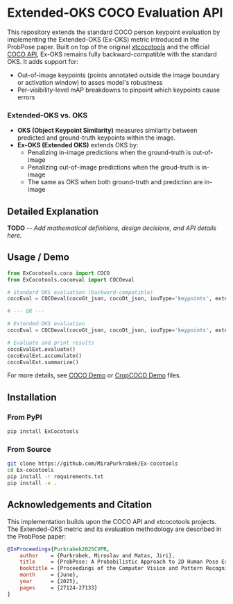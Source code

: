 # Extended-OKS COCO Evaluation API

This repository extends the standard COCO person keypoint evaluation by implementing the Extended-OKS (Ex-OKS) metric introduced in the ProbPose paper. Built on top of the original [xtcocotools](https://github.com/jin-s13/xtcocoapi/) and the official [COCO API](https://github.com/cocodataset/cocoapi), Ex-OKS remains fully backward-compatible with the standard OKS. It adds support for:

- Out-of-image keypoints (points annotated outside the image boundary or activation window) to asses model's robustness
- Per-visibility-level mAP breakdowns to pinpoint which keypoints cause errors

### Extended-OKS vs. OKS

- **OKS (Object Keypoint Similarity)** measures similarity between predicted and ground-truth keypoints within the image.
- **Ex-OKS (Extended OKS)** extends OKS by:
  - Penalizing in-image predictions when the ground-truth is out-of-image
  - Penalizing out-of-image predictions when the groud-truth is in-image
  - The same as OKS when both ground-truth and prediction are in-image

## Detailed Explanation

**TODO** -- *Add mathematical definitions, design decisions, and API details here.*

## Usage / Demo

```python
from ExCocotools.coco import COCO
from ExCocotools.cocoeval import COCOeval

# Standard OKS evaluation (backward-compatible)
cocoEval = COCOeval(cocoGt_json, cocoDt_json, iouType='keypoints', extended_oks=False)

# --- OR ---

# Extended-OKS evaluation
cocoEval = COCOeval(cocoGt_json, cocoDt_json, iouType='keypoints', extended_oks=True)

# Evaluate and print results
cocoEvalExt.evaluate()
cocoEvalExt.accumulate()
cocoEvalExt.summarize()
```

For more details, see [COCO Demo](demos/demo_coco.py) or [CropCOCO Demo](demos/demo_cropcoco.py) files.

## Installation

### From PyPI

```bash
pip install ExCocotools
```

### From Source

```bash
git clone https://github.com/MiraPurkrabek/Ex-cocotools
cd Ex-cocotools
pip install -r requirements.txt
pip install -e .
```

## Acknowledgements and Citation

This implementation builds upon the COCO API and xtcocotools projects. The Extended-OKS metric and its evaluation methodology are described in the ProbPose paper:

```bibtex
@InProceedings{Purkrabek2025CVPR,
    author    = {Purkrabek, Miroslav and Matas, Jiri},
    title     = {ProbPose: A Probabilistic Approach to 2D Human Pose Estimation},
    booktitle = {Proceedings of the Computer Vision and Pattern Recognition Conference (CVPR)},
    month     = {June},
    year      = {2025},
    pages     = {27124-27133}
}
```